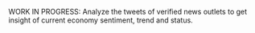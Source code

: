 WORK IN PROGRESS: </b>
Analyze the tweets of verified news outlets to get insight of current economy sentiment, trend and status.
